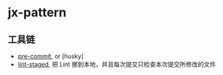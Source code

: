 # jx-pattern

## 工具链

- [pre-commit](https://juejin.im/entry/577637438ac247005325f705), or [husky]
- [lint-staged](https://segmentfault.com/a/1190000009546913), 把 Lint 挪到本地，并且每次提交只检查本次提交所修改的文件
